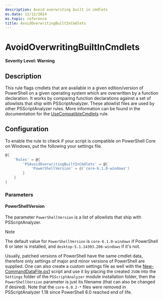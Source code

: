 ```yaml
---
description: Avoid overwriting built in cmdlets
ms.date: 12/12/2024
ms.topic: reference
title: AvoidOverwritingBuiltInCmdlets
---
```

# AvoidOverwritingBuiltInCmdlets

**Severity Level: Warning**

## Description

This rule flags cmdlets that are available in a given edition/version of PowerShell on a given
operating system which are overwritten by a function declaration. It works by comparing function
declarations against a set of allowlists that ship with PSScriptAnalyzer. These allowlist files are
used by other PSScriptAnalyzer rules. More information can be found in the documentation for the
[UseCompatibleCmdlets][01] rule.

## Configuration

To enable the rule to check if your script is compatible on PowerShell Core on Windows, put the
following your settings file.

```powershell
@{
    'Rules' = @{
        'PSAvoidOverwritingBuiltInCmdlets' = @{
            'PowerShellVersion' = @('core-6.1.0-windows')
        }
    }
}
```

### Parameters

#### PowerShellVersion

The parameter `PowerShellVersion` is a list of allowlists that ship with PSScriptAnalyzer.

> [!NOTE]
> The default value for `PowerShellVersion` is `core-6.1.0-windows` if PowerShell 6 or
> later is installed, and `desktop-5.1.14393.206-windows` if it's not.

Usually, patched versions of PowerShell have the same cmdlet data, therefore only settings of major
and minor versions of PowerShell are supplied. One can also create a custom settings file as well
with the [New-CommandDataFile.ps1][02] script and use it by placing the created `JSON` into the
`Settings` folder of the `PSScriptAnalyzer` module installation folder, then the `PowerShellVersion`
parameter is just its filename (that can also be changed if desired). Note that the `core-6.0.2-*`
files were removed in PSScriptAnalyzer 1.18 since PowerShell 6.0 reached end of life.

<!-- link references -->
[01]: ./UseCompatibleCmdlets.md
[02]: https://github.com/PowerShell/PSScriptAnalyzer/blob/main/Utils/New-CommandDataFile.ps1
